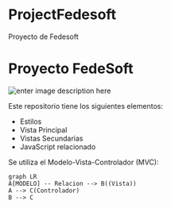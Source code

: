 # ProjectFedesoft
Proyecto de Fedesoft
# Proyecto FedeSoft


![enter image description here](https://png.icons8.com/metro/1600/send-file.png)

Este repositorio tiene los siguientes elementos:
* Estilos
* Vista Principal
* Vistas Secundarias
* JavaScript relacionado

Se utiliza el Modelo-Vista-Controlador (MVC):

```mermaid
graph LR
A[MODELO] -- Relacion --> B((Vista))
A --> C(Controlador)
B --> C

